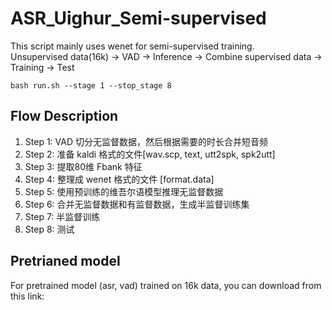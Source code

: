 # ASR_Uighur_Semi-supervised
This script mainly uses wenet for semi-supervised training.  
Unsupervised data(16k) -> VAD -> Inference -> Combine supervised data -> Training -> Test  
```shell
bash run.sh --stage 1 --stop_stage 8
```
## Flow Description
1. Step 1: VAD 切分无监督数据，然后根据需要的时长合并短音频  
2. Step 2: 准备 kaldi 格式的文件[wav.scp, text, utt2spk, spk2utt]  
3. Step 3: 提取80维 Fbank 特征  
4. Step 4: 整理成 wenet 格式的文件 [format.data]  
5. Step 5: 使用预训练的维吾尔语模型推理无监督数据  
6. Step 6: 合并无监督数据和有监督数据，生成半监督训练集  
7. Step 7: 半监督训练  
8. Step 8: 测试  
## Pretrianed model
For pretrained model (asr, vad) trained on 16k data, you can download from this link:  
<!-- https://drive.google.com/drive/folders/1cNP0KFGUKRCipywwRkKjqhQM2SrkPczQ?usp=sharing -->

